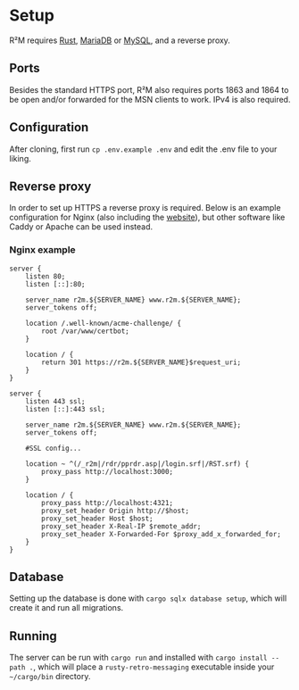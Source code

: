 # Setup
R²M requires [Rust](https://www.rust-lang.org/tools/install), [MariaDB](https://mariadb.org/) or [MySQL](https://www.mysql.com/),
and a reverse proxy.

## Ports
Besides the standard HTTPS port, R²M also requires ports 1863 and 1864 to be open and/or forwarded for the MSN clients to work. IPv4 is also required.

## Configuration
After cloning, first run `cp .env.example .env` and edit the .env file to your liking.

## Reverse proxy
In order to set up HTTPS a reverse proxy is required. Below is an example configuration
for Nginx (also including the [website](https://github.com/campos02/r2m-website)), but other software
like Caddy or Apache can be used instead.

### Nginx example
```
server {
    listen 80;
    listen [::]:80;

    server_name r2m.${SERVER_NAME} www.r2m.${SERVER_NAME};
    server_tokens off;

    location /.well-known/acme-challenge/ {
        root /var/www/certbot;
    }

    location / {
        return 301 https://r2m.${SERVER_NAME}$request_uri;
    }
}

server {
    listen 443 ssl;
    listen [::]:443 ssl;

    server_name r2m.${SERVER_NAME} www.r2m.${SERVER_NAME};
    server_tokens off;

    #SSL config...

    location ~ ^(/_r2m|/rdr/pprdr.asp|/login.srf|/RST.srf) {
        proxy_pass http://localhost:3000;
    }

    location / {
        proxy_pass http://localhost:4321;
        proxy_set_header Origin http://$host;
        proxy_set_header Host $host;
        proxy_set_header X-Real-IP $remote_addr;
        proxy_set_header X-Forwarded-For $proxy_add_x_forwarded_for;
    }
}
```

## Database
Setting up the database is done with `cargo sqlx database setup`, which will create it
and run all migrations.

## Running
The server can be run with `cargo run` and installed with `cargo install --path .`, which will
place a `rusty-retro-messaging` executable inside your `~/cargo/bin` directory.